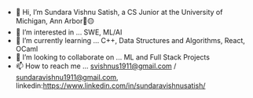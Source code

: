 - 👋 Hi, I’m Sundara Vishnu Satish, a CS Junior at the University of Michigan, Ann Arbor💙🟡
- 👀 I’m interested in ... SWE, ML/AI
- 🌱 I’m currently learning ... C++, Data Structures and Algorithms, React, OCaml
- 💞️ I’m looking to collaborate on ... ML and Full Stack Projects
- 📫 How to reach me ... svishnus1911@gmail.com / sundaravishnu1911@gmail.com, linkedin:https://www.linkedin.com/in/sundaravishnusatish/

<!---
svishnus/svishnus is a ✨ special ✨ repository because its `README.md` (this file) appears on your GitHub profile.
You can click the Preview link to take a look at your changes.
--->
